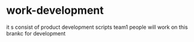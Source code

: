 # work-development
it s consist of product development scripts
team1 people will work on this brankc for development
